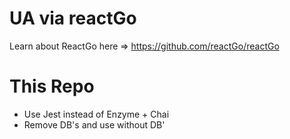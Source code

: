 # UA via reactGo

Learn about ReactGo here => https://github.com/reactGo/reactGo


# This Repo
+ Use Jest instead of  Enzyme + Chai
+ Remove DB's and use without DB'